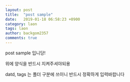 ```yaml
---
layout: post
title:  "post sample"
date:   2019-01-18 06:58:23 +0900
category: laon
tags: laon
author: backgom2357
comments: true
---
```

post sample 입니당!

위에 양식을 반드시 지켜주셔야되용

datd, tags 는 폴더 구분에 쓰이니 반드시 정확하게 입력바랍니다

